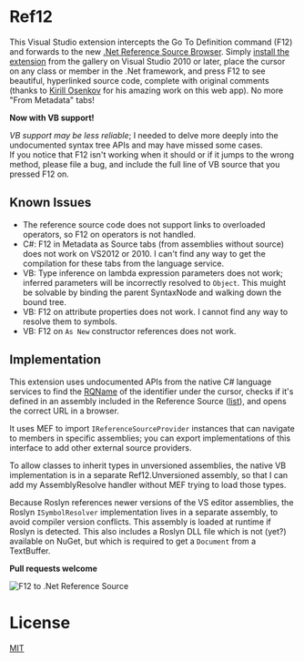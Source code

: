 # Ref12

This Visual Studio extension intercepts the Go To Definition command (F12) and forwards to the new [.Net Reference Source Browser](http://referencesource-beta.microsoft.com/).
Simply [install the extension](http://visualstudiogallery.msdn.microsoft.com/f89b27c5-7d7b-4059-adde-7ccc709fa86e) from the gallery on Visual Studio 2010 or later, place the cursor on any class or member in the .Net framework, and press F12 to see beautiful, hyperlinked source code, complete with original comments  (thanks to [Kirill Osenkov](https://twitter.com/KirillOsenkov) for his amazing work on this web app).
No more "From Metadata" tabs! 

**Now with VB support!**

_VB support may be less reliable_; I needed to delve more deeply into the undocumented syntax tree APIs and may have missed some cases.  
If you notice that F12 isn't working when it should or if it jumps to the wrong method, please file a bug, and include the full line of VB source that you pressed F12 on.

## Known Issues

 - The reference source code does not support links to overloaded operators, so F12 on operators is not handled.
 - C#: F12 in Metadata as Source tabs (from assemblies without source) does not work on VS2012 or 2010.  I can't find any way to get the compilation for these tabs from the language service.
 - VB: Type inference on lambda expression parameters does not work; inferred parameters will be incorrectly resolved to `Object`.  This muight be solvable by binding the parent SyntaxNode and walking down the bound tree.
 - VB: F12 on attribute properties does not work.  I cannot find any way to resolve them to symbols.
 - VB: F12 on `As New` constructor references does not work.

## Implementation
This extension uses undocumented APIs from the native C# language services to find the [RQName](http://msdn.microsoft.com/en-us/library/microsoft.visualstudio.shell.interop.ivsrefactornotify.aspx#remarksToggle "Refactor-Qualified Name") of the identifier under the cursor, checks if it's defined in an assembly included in the Reference Source ([list](http://referencesource-beta.microsoft.com/assemblies.txt)), and opens the correct URL in a browser.

It uses MEF to import `IReferenceSourceProvider` instances that can navigate to members in specific assemblies; you can export implementations of this interface to add other external source providers.

To allow classes to inherit types in unversioned assemblies, the native VB implementation is in a separate Ref12.Unversioned assembly, so that I can add my AssemblyResolve handler without MEF trying to load those types.

Because Roslyn references newer versions of the VS editor assemblies, the Roslyn `ISymbolResolver` implementation lives in a separate assembly, to avoid compiler version conflicts.  This assembly is loaded at runtime if Roslyn is detected.  This also includes a Roslyn DLL file which is not (yet?) available on NuGet, but which is required to get a `Document` from a TextBuffer.

**Pull requests welcome**

![F12 to .Net Reference Source](http://i1.visualstudiogallery.msdn.s-msft.com/f89b27c5-7d7b-4059-adde-7ccc709fa86e/image/file/125181/1/ref12%20screenshot.png)

# License
[MIT](http://opensource.org/licenses/MIT)
